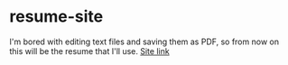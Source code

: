 # resume-site
I'm bored with editing text files and saving them as PDF, so from now on this will be the resume that I'll use.
[Site link](https://enoent4400.github.io/resume-site)
